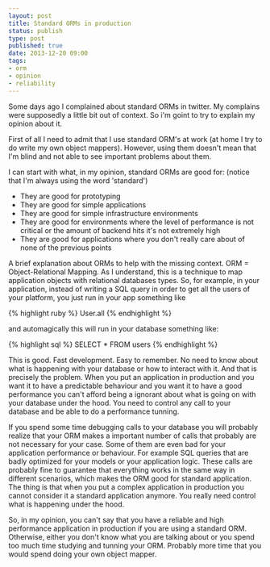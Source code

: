 ```yaml
--- 
layout: post
title: Standard ORMs in production
status: publish
type: post
published: true
date: 2013-12-20 09:00
tags: 
- orm
- opinion
- reliability
---
```


Some days ago I complained about standard ORMs in twitter. My complains were supposedly a little bit out of context. So i'm goint to try to explain my opinion about it.

First of all I need to admit that I use standard ORM's at work (at home I try to do write my own object mappers). However, using them doesn't mean that I'm blind and not able to see important problems about them.

I can start with what, in my opinion, standard ORMs are good for: (notice that I'm always using the word 'standard')  

* They are good for prototyping
* They are good for simple applications
* They are good for simple infrastructure environments
* They are good for environments where the level of performance is not critical or the amount of backend hits it's not extremely high
* They are good for applications where you don't really care about of none of the previous points

A brief explanation about ORMs to help with the missing context.
ORM = Object-Relational Mapping. As I understand, this is a technique to map application objects with relational databases types.
So, for example, in your application, instead of writing a SQL query in order to get all the users of your platform, you just run in your app something like

{% highlight ruby %}
User.all
{% endhighlight %}

and automagically this will run in your database something like:

{% highlight sql %}
SELECT * FROM users
{% endhighlight %}

This is good. Fast development. Easy to remember. No need to know about what is happening with your database or how to interact with it.
And that is precisely the problem. When you put an application in production and you want it to have a predictable behaviour and you want it to have a good performance you can't afford being a ignorant about what is going on with your database under the hood. You need to control any call to your database and be able to do a performance tunning.

If you spend some time debugging calls to your database you will probably realize that your ORM makes a important number of calls that probably are not necessary for your case. Some of them are even bad for your application performance or behaviour. For example SQL queries that are badly optimized for your models or your application logic. These calls are probably fine to guarantee that everything works in the same way in different scenarios, which makes the ORM good for standard application. The thing is that when you put a complex application in production you cannot consider it a standard application anymore. You really need control what is happening under the hood.

So, in my opinion, you can't say that you have a reliable and high performance application in production if you are using a standard ORM. Otherwise, either you don't know what you are talking about or you spend too much time studying and tunning your ORM. Probably more time that you would spend doing your own object mapper.
